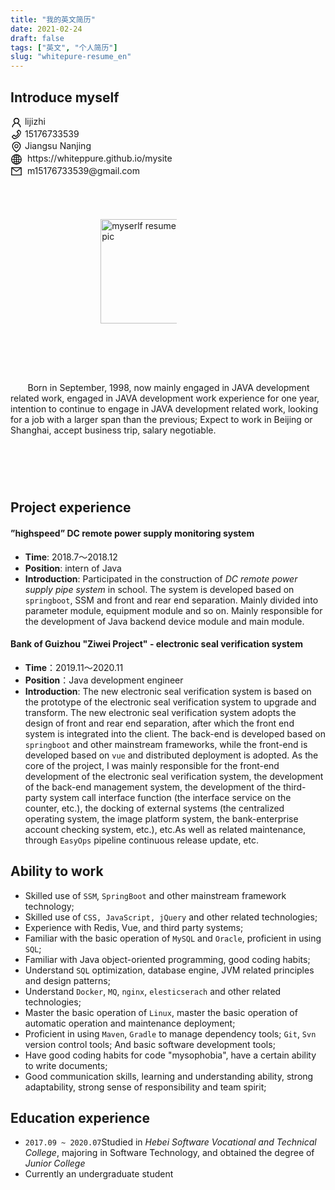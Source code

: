 ```yaml
---
title: "我的英文简历"
date: 2021-02-24
draft: false
tags: ["英文", "个人简历"]
slug: "whitepure-resume_en"
---
```

## Introduce myself

<style type="text/css">
    body{
        min-width: 368px;
    }
    .introduce_myself {
        display: flex;
        display: -webkit-flex;
        flex-flow: wrap;
        -webkit-flex-wrap: wrap;
        width: 100%;
        height: 15%;
    }
    .introduce_myself .myself_left {
    }
    .introduce_myself .myself_right {
        display: inline-block;
        margin: 1% 0 0 25%;
    }
    .introduce_myself .myself_right .myself_resume_img {
        margin: 1% 0 0 13%;
    }
    .introduce_myself .myself_left .myself {}
    .introduce_myself .myself_left .myself .myself_ico {
        display: inline-block;
        vertical-align: middle;
    }
    .introduce_myself .myself_desc {
        margin-top: 20px;
    }
    .resume_img_size {
        width: 140px;
        height: 167px;
    }
    .inline_block{
        display: inline-block;
    }
</style>

<!-- 自我介绍 -->
<div class="introduce_myself">
    <div class="myself_left">
        <div class="myself">
            <div class="myself_ico">
                <svg t="1614301014599" class="icon" viewBox="0 0 1024 1024" version="1.1" xmlns="http://www.w3.org/2000/svg" p-id="8063" width="19" height="19"><path d="M858.5 763.6c-18.9-44.8-46.1-85-80.6-119.5-34.5-34.5-74.7-61.6-119.5-80.6-0.4-0.2-0.8-0.3-1.2-0.5C719.5 518 760 444.7 760 362c0-137-111-248-248-248S264 225 264 362c0 82.7 40.5 156 102.8 201.1-0.4 0.2-0.8 0.3-1.2 0.5-44.8 18.9-85 46-119.5 80.6-34.5 34.5-61.6 74.7-80.6 119.5C146.9 807.5 137 854 136 901.8c-0.1 4.5 3.5 8.2 8 8.2h60c4.4 0 7.9-3.5 8-7.8 2-77.2 33-149.5 87.8-204.3 56.7-56.7 132-87.9 212.2-87.9s155.5 31.2 212.2 87.9C779 752.7 810 825 812 902.2c0.1 4.4 3.6 7.8 8 7.8h60c4.5 0 8.1-3.7 8-8.2-1-47.8-10.9-94.3-29.5-138.2zM512 534c-45.9 0-89.1-17.9-121.6-50.4S340 407.9 340 362c0-45.9 17.9-89.1 50.4-121.6S466.1 190 512 190s89.1 17.9 121.6 50.4S684 316.1 684 362c0 45.9-17.9 89.1-50.4 121.6S557.9 534 512 534z" p-id="8064"></path></svg>
            </div>
            lijizhi
        </div>
        <div class="myself">
            <div class="myself_ico">
                <svg t="1614301066822" class="icon" viewBox="0 0 1024 1024" version="1.1" xmlns="http://www.w3.org/2000/svg" p-id="8244" width="19" height="19"><path d="M877.1 238.7L770.6 132.3c-13-13-30.4-20.3-48.8-20.3s-35.8 7.2-48.8 20.3L558.3 246.8c-13 13-20.3 30.5-20.3 48.9 0 18.5 7.2 35.8 20.3 48.9l89.6 89.7c-20.6 47.8-49.6 90.6-86.4 127.3-36.7 36.9-79.6 66-127.2 86.6l-89.6-89.7c-13-13-30.4-20.3-48.8-20.3-18.5 0-35.8 7.2-48.8 20.3L132.3 673c-13 13-20.3 30.5-20.3 48.9 0 18.5 7.2 35.8 20.3 48.9l106.4 106.4c22.2 22.2 52.8 34.9 84.2 34.9 6.5 0 12.8-0.5 19.2-1.6 132.4-21.8 263.8-92.3 369.9-198.3C818 606 888.4 474.6 910.4 342.1c6.3-37.6-6.3-76.3-33.3-103.4z m-37.6 91.5c-19.5 117.9-82.9 235.5-178.4 331s-213 158.9-330.9 178.4c-14.8 2.5-30-2.5-40.8-13.2L184.9 721.9 295.7 611l119.8 120 0.9 0.9 21.6-8C570.7 675 674.9 570.8 723.7 438.1l8-21.6-120.8-120.7 110.8-110.9 104.5 104.5c10.8 10.8 15.8 26 13.3 40.8z" p-id="8245"></path></svg>
            </div>
            15176733539
        </div>
        <div class="myself">
             <div class="myself_ico">
                <svg t="1614306471232" class="icon" viewBox="0 0 1024 1024" version="1.1" xmlns="http://www.w3.org/2000/svg" p-id="8914" width="19" height="19"><path d="M854.6 289.1c-18.8-43.4-45.7-82.3-79.9-115.7-34.2-33.4-73.9-59.5-118.2-77.8C610.7 76.6 562.1 67 512 67c-50.1 0-98.7 9.6-144.5 28.5-44.3 18.3-84 44.5-118.2 77.8-34.2 33.4-61.1 72.4-79.9 115.7-19.5 45-29.4 92.8-29.4 142 0 70.6 16.9 140.9 50.1 208.7 26.7 54.5 64 107.6 111 158.1 80.3 86.2 164.5 138.9 188.4 153 6.9 4.1 14.7 6.1 22.4 6.1 7.8 0 15.5-2 22.4-6.1 23.9-14.1 108.1-66.8 188.4-153 47-50.4 84.3-103.6 111-158.1C867.1 572 884 501.8 884 431.1c0-49.2-9.9-97-29.4-142zM512 880.2c-65.9-41.9-300-207.8-300-449.1 0-77.9 31.1-151.1 87.6-206.3C356.3 169.5 431.7 139 512 139s155.7 30.5 212.4 85.9C780.9 280 812 353.2 812 431.1c0 241.3-234.1 407.2-300 449.1z" p-id="8915"></path><path d="M512 263c-97.2 0-176 78.8-176 176s78.8 176 176 176 176-78.8 176-176-78.8-176-176-176z m79.2 255.2C570 539.3 541.9 551 512 551c-29.9 0-58-11.7-79.2-32.8C411.7 497 400 468.9 400 439c0-29.9 11.7-58 32.8-79.2C454 338.6 482.1 327 512 327c29.9 0 58 11.6 79.2 32.8C612.4 381 624 409.1 624 439c0 29.9-11.6 58-32.8 79.2z" p-id="8916"></path></svg>
             </div>
             Jiangsu Nanjing
        </div>
        <div class="myself">
            <div class="myself_ico">
                <svg t="1614306126717" class="icon" viewBox="0 0 1024 1024" version="1.1" xmlns="http://www.w3.org/2000/svg" p-id="8691" width="19" height="19"><path d="M854.4 800.9c0.2-0.3 0.5-0.6 0.7-0.9C920.6 722.1 960 621.7 960 512s-39.4-210.1-104.8-288c-0.2-0.3-0.5-0.5-0.7-0.8-1.1-1.3-2.1-2.5-3.2-3.7-0.4-0.5-0.8-0.9-1.2-1.4-1.4-1.6-2.7-3.1-4.1-4.7l-0.1-0.1c-1.5-1.7-3.1-3.4-4.6-5.1l-0.1-0.1c-3.2-3.4-6.4-6.8-9.7-10.1l-0.1-0.1-4.8-4.8-0.3-0.3c-1.5-1.5-3-2.9-4.5-4.3-0.5-0.5-1-1-1.6-1.5-1-1-2-1.9-3-2.8-0.3-0.3-0.7-0.6-1-1C736.4 109.2 629.5 64 512 64s-224.4 45.2-304.3 119.2c-0.3 0.3-0.7 0.6-1 1-1 0.9-2 1.9-3 2.9-0.5 0.5-1 1-1.6 1.5-1.5 1.4-3 2.9-4.5 4.3l-0.3 0.3-4.8 4.8-0.1 0.1c-3.3 3.3-6.5 6.7-9.7 10.1l-0.1 0.1c-1.6 1.7-3.1 3.4-4.6 5.1l-0.1 0.1c-1.4 1.5-2.8 3.1-4.1 4.7-0.4 0.5-0.8 0.9-1.2 1.4-1.1 1.2-2.1 2.5-3.2 3.7-0.2 0.3-0.5 0.5-0.7 0.8C103.4 301.9 64 402.3 64 512s39.4 210.1 104.8 288c0.2 0.3 0.5 0.6 0.7 0.9 1 1.2 2.1 2.5 3.1 3.7 0.4 0.5 0.8 0.9 1.2 1.4 1.4 1.6 2.7 3.1 4.1 4.7 0 0.1 0.1 0.1 0.1 0.2 1.5 1.7 3 3.4 4.6 5l0.1 0.1c3.2 3.4 6.4 6.8 9.6 10.1l0.1 0.1c1.6 1.6 3.1 3.2 4.7 4.7l0.3 0.3c3.3 3.3 6.7 6.5 10.1 9.6 80.1 74 187 119.2 304.5 119.2s224.4-45.2 304.3-119.2c3.4-3.1 6.7-6.3 10-9.6l0.3-0.3c1.6-1.6 3.2-3.1 4.7-4.7l0.1-0.1c3.3-3.3 6.5-6.7 9.6-10.1l0.1-0.1c1.5-1.7 3.1-3.3 4.6-5 0-0.1 0.1-0.1 0.1-0.2 1.4-1.5 2.8-3.1 4.1-4.7 0.4-0.5 0.8-0.9 1.2-1.4 1.2-1.3 2.3-2.5 3.3-3.7z m4.1-142.6c-13.8 32.6-32 62.8-54.2 90.2-24.9-21.5-52.2-40.3-81.5-55.9 11.6-46.9 18.8-98.4 20.7-152.6H887c-3 40.9-12.6 80.6-28.5 118.3zM887 484H743.5c-1.9-54.2-9.1-105.7-20.7-152.6 29.3-15.6 56.6-34.4 81.5-55.9 22.2 27.4 40.4 57.6 54.2 90.2C874.4 403.4 884 443.1 887 484zM658.3 165.5c39.7 16.8 75.8 40 107.6 69.2-18.5 15.8-38.4 29.7-59.4 41.8-15.7-45-35.8-84.1-59.2-115.4 3.7 1.4 7.4 2.9 11 4.4z m-90.6 700.6c-9.2 7.2-18.4 12.7-27.7 16.4V697c39.9 2.8 78.6 11.6 115.7 26.2-8.3 24.6-17.9 47.3-29 67.8-17.4 32.4-37.8 58.3-59 75.1z m59-633.1c11 20.6 20.7 43.3 29 67.8-37.1 14.6-75.8 23.4-115.7 26.2V141.6c9.2 3.7 18.5 9.1 27.7 16.4 21.2 16.7 41.6 42.6 59 75zM540 640.9V540h147.5c-1.6 44.2-7.1 87.1-16.3 127.8l-0.3 1.2c-41.1-15.6-85.1-25.3-130.9-28.1z m0-156.9V383.1c45.8-2.8 89.8-12.5 130.9-28.1l0.3 1.2c9.2 40.7 14.7 83.5 16.3 127.8H540z m-56 56v100.9c-45.8 2.8-89.8 12.5-130.9 28.1l-0.3-1.2c-9.2-40.7-14.7-83.5-16.3-127.8H484z m-147.5-56c1.6-44.2 7.1-87.1 16.3-127.8l0.3-1.2c41.1 15.6 85 25.3 130.9 28.1V484H336.5zM484 697v185.4c-9.2-3.7-18.5-9.1-27.7-16.4-21.2-16.7-41.7-42.7-59.1-75.1-11-20.6-20.7-43.3-29-67.8 37.2-14.6 75.9-23.3 115.8-26.1z m0-370c-39.9-2.8-78.6-11.6-115.7-26.2 8.3-24.6 17.9-47.3 29-67.8 17.4-32.4 37.8-58.4 59.1-75.1 9.2-7.2 18.4-12.7 27.7-16.4V327zM365.7 165.5c3.7-1.5 7.3-3 11-4.4-23.4 31.3-43.5 70.4-59.2 115.4-21-12-40.9-26-59.4-41.8 31.8-29.2 67.9-52.4 107.6-69.2zM165.5 365.7c13.8-32.6 32-62.8 54.2-90.2 24.9 21.5 52.2 40.3 81.5 55.9-11.6 46.9-18.8 98.4-20.7 152.6H137c3-40.9 12.6-80.6 28.5-118.3zM137 540h143.5c1.9 54.2 9.1 105.7 20.7 152.6-29.3 15.6-56.6 34.4-81.5 55.9-22.2-27.4-40.4-57.6-54.2-90.2C149.6 620.6 140 580.9 137 540z m228.7 318.5c-39.7-16.8-75.8-40-107.6-69.2 18.5-15.8 38.4-29.7 59.4-41.8 15.7 45 35.8 84.1 59.2 115.4-3.7-1.4-7.4-2.9-11-4.4z m292.6 0c-3.7 1.5-7.3 3-11 4.4 23.4-31.3 43.5-70.4 59.2-115.4 21 12 40.9 26 59.4 41.8-31.8 29.2-67.9 52.4-107.6 69.2z" p-id="8692"></path></svg>
            </div>
            &nbsp;https://whiteppure.github.io/mysite
         </div>
        <div class="myself">
             <div class="myself_ico">
                  <svg t="1614303630076" class="icon" viewBox="0 0 1024 1024" version="1.1" xmlns="http://www.w3.org/2000/svg" p-id="8467" width="19" height="19"><path d="M928 160H96c-17.7 0-32 14.3-32 32v640c0 17.7 14.3 32 32 32h832c17.7 0 32-14.3 32-32V192c0-17.7-14.3-32-32-32z m-40 110.8V792H136V270.8l-27.6-21.5 39.3-50.5 42.8 33.3h643.1l42.8-33.3 39.3 50.5-27.7 21.5z" p-id="8468"></path><path d="M833.6 232L512 482 190.4 232l-42.8-33.3-39.3 50.5 27.6 21.5 341.6 265.6c20.2 15.7 48.5 15.7 68.7 0L888 270.8l27.6-21.5-39.3-50.5-42.7 33.2z" p-id="8469"></path></svg>
             </div>
             &nbsp;m15176733539@gmail.com
         </div>
    </div>
    <div class="myself_right">
        <div class="myself_resume_img">
             <img src="/myblog/posts/images/resume/简历白底照片.jpg" alt="myserlf resume pic" class="resume_img_size" />
        </div>
    </div>
    <div class="myself_desc">
        <p>
           &nbsp;&nbsp;&nbsp;&nbsp;&nbsp;&nbsp; Born in September, 1998, now mainly engaged in JAVA development related work, engaged in JAVA development work experience for one year, intention to continue to engage in JAVA development related work, looking for a job with a larger span than the previous;
           Expect to work in Beijing or Shanghai, accept business trip, salary negotiable.
        </p>
    </div>
</div>

## Project experience

#### ”highspeed” DC remote power supply monitoring system
- **Time**: 2018.7～2018.12
- **Position**: intern of Java
- **Introduction**:
Participated in the construction of *DC remote power supply pipe system* in school.
The system is developed based on `springboot`, SSM and front and rear end separation. Mainly divided into parameter module, equipment module and so on.
Mainly responsible for the development of Java backend device module and main module.

#### Bank of Guizhou "Ziwei Project" - electronic seal verification system
- **Time**：2019.11～2020.11
- **Position**：Java development engineer
- **Introduction**:
The new electronic seal verification system is based on the prototype of the electronic seal verification system to upgrade and transform.
The new electronic seal verification system adopts the design of front and rear end separation, after which the front end system is integrated into the client.
The back-end is developed based on `springboot` and other mainstream frameworks, while the front-end is developed based on `vue` and distributed deployment is adopted.
As the core of the project, I was mainly responsible for the front-end development of the electronic seal verification system, the development of the back-end management system, the development of the third-party system call interface function (the interface service on the counter, etc.), the docking of external systems (the centralized operating system, the image platform system, the bank-enterprise account checking system, etc.), etc.As well as related maintenance, through `EasyOps` pipeline continuous release update, etc.


## Ability to work
- Skilled use of `SSM`, `SpringBoot` and other mainstream framework technology;
- Skilled use of `CSS, JavaScript, jQuery` and other related technologies;
- Experience with Redis, Vue, and third party systems;
- Familiar with the basic operation of `MySQL` and `Oracle`, proficient in using `SQL`;
- Familiar with Java object-oriented programming, good coding habits;
- Understand `SQL` optimization, database engine, JVM related principles and design patterns;
- Understand `Docker`, `MQ`, `nginx`, `elesticserach` and other related technologies;
- Master the basic operation of `Linux`, master the basic operation of automatic operation and maintenance deployment;
- Proficient in using `Maven`, `Gradle` to manage dependency tools; `Git`, `Svn` version control tools; And basic software development tools;
- Have good coding habits for code "mysophobia", have a certain ability to write documents;
- Good communication skills, learning and understanding ability, strong adaptability, strong sense of responsibility and team spirit;

## Education experience
- `2017.09 ~ 2020.07`Studied in *Hebei Software Vocational and Technical College*, majoring in Software Technology, and obtained the degree of *Junior College*
- Currently an undergraduate student